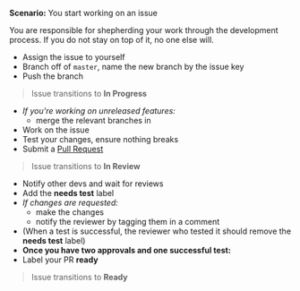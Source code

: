 **Scenario:** You start working on an issue

You are responsible for shepherding your work through the development process. If you do not stay on top of it, no one else will.

- Assign the issue to yourself
- Branch off of `master`, name the new branch by the issue key
- Push the branch

> Issue transitions to **In Progress**

- _If you're working on unreleased features:_
  - merge the relevant branches in
- Work on the issue
- Test your changes, ensure nothing breaks
- Submit a [Pull Request](../format/Pull%20Requests.md)

> Issue transitions to **In Review**

- Notify other devs and wait for reviews
- Add the **needs test** label
- _If changes are requested:_
   - make the changes
   - notify the reviewer by tagging them in a comment
- (When a test is successful, the reviewer who tested it should remove the **needs test** label)
- **Once you have two approvals and one successful test:**
- Label your PR **ready**

> Issue transitions to **Ready**
